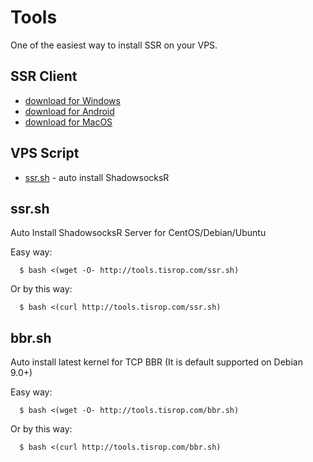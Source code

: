 # Tools

One of the easiest way to install SSR on your VPS.

SSR Client
------
* [download for Windows](https://github.com/EchoShoot/tools/releases/download/v1.0/ShadowsocksR-4.7.0-win.7z)
* [download for Android](https://github.com/EchoShoot/tools/releases/download/v1.0/shadowsocksr-release.apk)
* [download for MacOS](https://github.com/EchoShoot/tools/releases/download/v1.0/ShadowsocksX-NG-R8.dmg)


VPS Script
------
* [ssr.sh](#ssrsh) - auto install ShadowsocksR

ssr.sh
------
Auto Install ShadowsocksR Server for CentOS/Debian/Ubuntu

Easy way:
```Shell
  $ bash <(wget -O- http://tools.tisrop.com/ssr.sh)
```

Or by this way:
```Shell
  $ bash <(curl http://tools.tisrop.com/ssr.sh)
```



bbr.sh
------
Auto install latest kernel for TCP BBR (It is default supported on Debian 9.0+)

Easy way:
```Shell
  $ bash <(wget -O- http://tools.tisrop.com/bbr.sh)
```

Or by this way:
```Shell
  $ bash <(curl http://tools.tisrop.com/bbr.sh)
```
